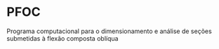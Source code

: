 # PFOC
Programa computacional para o dimensionamento e análise de seções submetidas à flexão composta oblíqua
